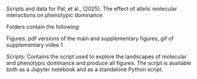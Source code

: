 Scripts and data for Pal, et al., (2025). The effect of allelic molecular interactions on phenotypic dominance.

Folders contain the following:

Figures: pdf versions of the main and supplementary figures, gif of supplementary video 1

Scripts: Contains the script used to explore the landscapes of molecular and phenotypic dominance and produce all figures. The script is available both as a Jupyter notebook and as a standalone Python script.
